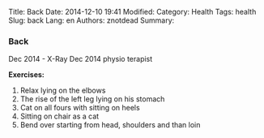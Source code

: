 Title: Back
Date: 2014-12-10 19:41
Modified: 
Category: Health
Tags: health
Slug: back
Lang: en
Authors: znotdead
Summary: 

### Back

Dec 2014 - X-Ray
Dec 2014 physio terapist

**Exercises:**

1. Relax lying on the elbows
2. The rise of the left leg lying on his stomach
3. Cat on all fours with sitting on heels
4. Sitting on chair as a cat
5. Bend over starting from head, shoulders and than loin

